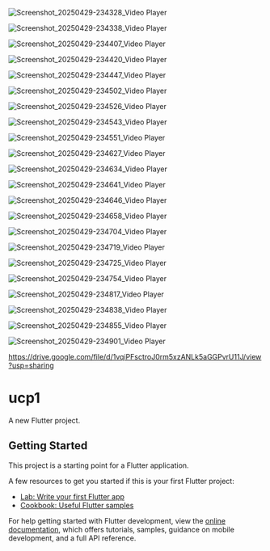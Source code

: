 ![Screenshot_20250429-234328_Video Player](https://github.com/user-attachments/assets/37786d69-70a2-4d1d-879a-6ab88454a13a)

![Screenshot_20250429-234338_Video Player](https://github.com/user-attachments/assets/bf3a5c06-8dce-493e-b30a-e2c23de20138)

![Screenshot_20250429-234407_Video Player](https://github.com/user-attachments/assets/8a0fcf3d-1fae-4dc0-9b8a-7587905e2621)

![Screenshot_20250429-234420_Video Player](https://github.com/user-attachments/assets/bf1ffcf2-7dc1-4cb3-ac5b-bba213c31698)

![Screenshot_20250429-234447_Video Player](https://github.com/user-attachments/assets/ed8f2d11-2e31-4b00-930c-e25fe9cfa469)

![Screenshot_20250429-234502_Video Player](https://github.com/user-attachments/assets/aa5a78bb-908d-49d5-bd6b-5dd5d72a7fbf)

![Screenshot_20250429-234526_Video Player](https://github.com/user-attachments/assets/82a005d0-e807-43cc-a25c-ca8cb7b5617d)

![Screenshot_20250429-234543_Video Player](https://github.com/user-attachments/assets/62ea869b-e926-4382-9938-cfecff666ba3)

![Screenshot_20250429-234551_Video Player](https://github.com/user-attachments/assets/656435cb-8f22-4b62-a519-395e352560f3)

![Screenshot_20250429-234627_Video Player](https://github.com/user-attachments/assets/4212398c-179a-44ab-8bd5-804ef5b66645)

![Screenshot_20250429-234634_Video Player](https://github.com/user-attachments/assets/d5636b3d-e147-4909-8ba3-2b198505a784)

![Screenshot_20250429-234641_Video Player](https://github.com/user-attachments/assets/e4665016-f151-46fb-81b8-3c486e959aa4)

![Screenshot_20250429-234646_Video Player](https://github.com/user-attachments/assets/3fa7399e-e7cb-403c-8622-fde1fb8c1809)

![Screenshot_20250429-234658_Video Player](https://github.com/user-attachments/assets/cf2553d0-a435-43cd-afbb-05f16c7afb96)

![Screenshot_20250429-234704_Video Player](https://github.com/user-attachments/assets/a07d253f-807f-4232-abc8-1765ff711640)

![Screenshot_20250429-234719_Video Player](https://github.com/user-attachments/assets/751727ae-5e21-444c-9c8d-e0fc9a5d51f4)

![Screenshot_20250429-234725_Video Player](https://github.com/user-attachments/assets/1b8578dd-ca94-4b49-9633-0073f0ec676b)

![Screenshot_20250429-234754_Video Player](https://github.com/user-attachments/assets/64868926-9746-4792-bbfb-d71a42fc5d67)

![Screenshot_20250429-234817_Video Player](https://github.com/user-attachments/assets/f8ff095a-bf97-45c9-a37d-7e5018c88fbd)

![Screenshot_20250429-234838_Video Player](https://github.com/user-attachments/assets/c90a4908-c892-437a-92f0-438402c047af)

![Screenshot_20250429-234855_Video Player](https://github.com/user-attachments/assets/e404ed89-6e14-40d6-95ba-b76cd22b7bab)

![Screenshot_20250429-234901_Video Player](https://github.com/user-attachments/assets/19d1d43e-d4e1-42b5-8c96-68357830621b)

https://drive.google.com/file/d/1vqiPFsctroJ0rm5xzANLk5aGGPvrU11J/view?usp=sharing
# ucp1

A new Flutter project.

## Getting Started

This project is a starting point for a Flutter application.

A few resources to get you started if this is your first Flutter project:

- [Lab: Write your first Flutter app](https://docs.flutter.dev/get-started/codelab)
- [Cookbook: Useful Flutter samples](https://docs.flutter.dev/cookbook)

For help getting started with Flutter development, view the
[online documentation](https://docs.flutter.dev/), which offers tutorials,
samples, guidance on mobile development, and a full API reference.
